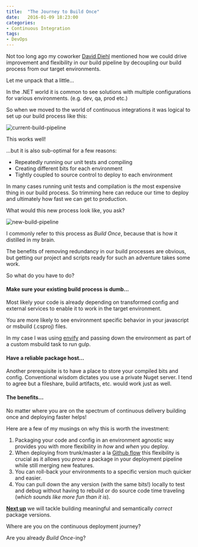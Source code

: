 ```yaml
---
title:  "The Journey to Build Once"
date:   2016-01-09 18:23:00
categories:
- Continuous Integration
tags:
- DevOps
---
```


Not too long ago my coworker [David Diehl] mentioned how we could drive improvement and flexibility in our build pipeline by decoupling our build process from our target environments.

Let me unpack that a little...

In the .NET world it is common to see solutions with multiple configurations for various environments. (e.g. dev, qa, prod etc.)

So when we moved to the world of continuous integrations it was logical to set up our build process like this:

![current-build-pipeline](https://cloud.githubusercontent.com/assets/9733444/14763752/92e16298-096d-11e6-9a2c-85c2cb9dfd70.png)

This works well! 

...but it is also sub-optimal for a few reasons:

* Repeatedly running our unit tests and compiling
* Creating different bits for each environment 
* Tightly coupled to source control to deploy to each environment

In many cases running unit tests and compilation is *the* most expensive thing in our build process. 
So trimming here can reduce our time to deploy and ultimately how fast we can get to production.

What would this new process look like, you ask?

![new-build-pipeline](https://cloud.githubusercontent.com/assets/9733444/14763755/9f0ea5da-096d-11e6-9279-a536182c6d27.png)

I commonly refer to this process as *Build Once*, because that is how it distilled in my brain.

The benefits of removing redundancy in our build processes are obvious, but getting our project and scripts ready for such an adventure takes some work.

So what do you have to do?

#### Make sure your existing build process is dumb...

Most likely your code is already depending on transformed config and external services to enable it to work in the target environment.

You are more likely to see environment specific behavior in your javascript or msbuild (.csproj) files. 

In my case I was using [envify] and passing down the environment as part of a custom msbuild task to run gulp.

#### Have a reliable package host...

Another prerequisite is to have a place to store your compiled bits and config. 
Conventional wisdom dictates you use a private Nuget server.
I tend to agree but a fileshare, build artifacts, etc. would work just as well.
 
#### The benefits...

No matter where you are on the spectrum of continuous delivery building once and deploying faster helps!

Here are a few of my musings on why this is worth the investment:

1. Packaging your code and config in an environment agnostic way provides you with more flexibility in *how* and *when* you deploy.
2. When deploying from trunk/master a la [Github flow] this flexibility is crucial as it allows you *prove* a package in your deployment pipeline while still merging new features.
3. You can roll-back your environments to a specific version much quicker and easier. 
4. You can pull down the any version (with the same bits!) locally to test and debug without having to rebuild or do source code time traveling (*which sounds like more fun than it is*).

**[Next up]** we will tackle building meaningful and semantically *correct* package versions.

Where are you on the continuous deployment journey? 

Are you already *Build Once*-ing? 
 
[Github flow]:  https://guides.github.com/introduction/flow/
[envify]:       https://github.com/hughsk/envify
[David Diehl]:  http://daveondevops.com/
[Next up]:      /2016/the-journey-to-build-once-2/
